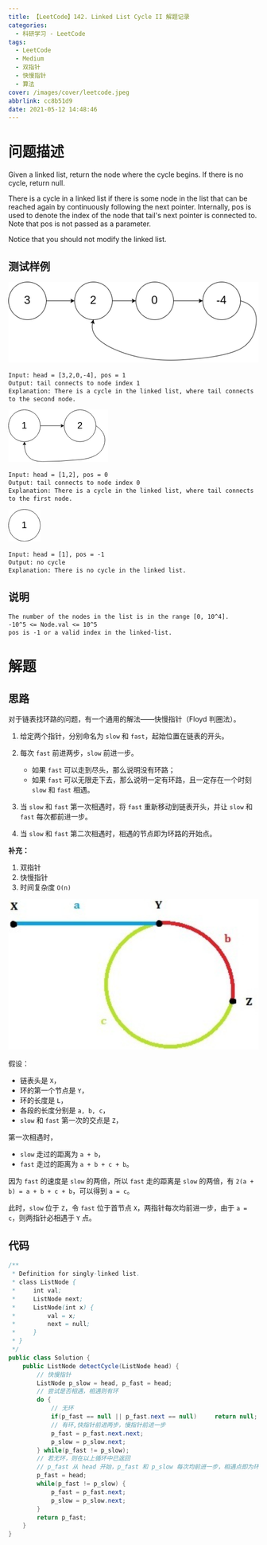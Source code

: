 ```yaml
---
title: 【LeetCode】142. Linked List Cycle II 解题记录
categories:
  - 科研学习 - LeetCode
tags:
  - LeetCode
  - Medium
  - 双指针
  - 快慢指针
  - 算法
cover: /images/cover/leetcode.jpeg
abbrlink: cc8b51d9
date: 2021-05-12 14:48:46
---
```



# 问题描述

Given a linked list, return the node where the cycle begins. If there is no cycle, return null.

There is a cycle in a linked list if there is some node in the list that can be reached again by continuously following the next pointer. Internally, pos is used to denote the index of the node that tail's next pointer is connected to. Note that pos is not passed as a parameter.

Notice that you should not modify the linked list.

## 测试样例

![](/images/【LeetCode】142-Linked-List-Cycle-II-解题记录/2021-05-12-14-36-50.png)

```
Input: head = [3,2,0,-4], pos = 1
Output: tail connects to node index 1
Explanation: There is a cycle in the linked list, where tail connects to the second node.
```

![](/images/【LeetCode】142-Linked-List-Cycle-II-解题记录/2021-05-12-14-37-57.png)

```
Input: head = [1,2], pos = 0
Output: tail connects to node index 0
Explanation: There is a cycle in the linked list, where tail connects to the first node.
```

![](/images/【LeetCode】142-Linked-List-Cycle-II-解题记录/2021-05-12-14-38-21.png)

```
Input: head = [1], pos = -1
Output: no cycle
Explanation: There is no cycle in the linked list.
```

## 说明

```
The number of the nodes in the list is in the range [0, 10^4].
-10^5 <= Node.val <= 10^5
pos is -1 or a valid index in the linked-list.
```

# 解题

## 思路

对于链表找环路的问题，有一个通用的解法——快慢指针（Floyd 判圈法）。

1. 给定两个指针，分别命名为 `slow` 和 `fast`，起始位置在链表的开头。
1.  每次 `fast` 前进两步，`slow` 前进一步。
    - 如果 `fast` 可以走到尽头，那么说明没有环路；
    - 如果 `fast` 可以无限走下去，那么说明一定有环路，且一定存在一个时刻 `slow` 和 `fast` 相遇。
    
1. 当 `slow` 和 `fast` 第一次相遇时，将 `fast` 重新移动到链表开头，并让 `slow` 和 `fast` 每次都前进一步。
1. 当 `slow` 和 `fast` 第二次相遇时，相遇的节点即为环路的开始点。

**补充：**

1. 双指针
1. 快慢指针
1. 时间复杂度 `O(n)`


![](/images/【LeetCode】142-Linked-List-Cycle-II-解题记录/2021-05-12-14-42-21.png)

假设：
- 链表头是 `X`，
- 环的第一个节点是 `Y`，
- 环的长度是 `L`，
- 各段的长度分别是 `a, b, c`，
- `slow` 和 `fast` 第一次的交点是 `Z`，

第一次相遇时，
  - `slow` 走过的距离为 `a + b`，
  - `fast` 走过的距离为 `a + b + c + b`。

因为 `fast` 的速度是 `slow` 的两倍，所以 `fast` 走的距离是 `slow` 的两倍，有 `2(a + b) = a + b + c + b`，可以得到 `a = c`。

此时，`slow` 位于 `Z`，令 `fast` 位于首节点 `X`，两指针每次均前进一步，由于 `a = c`，则两指针必相遇于 `Y` 点。

## 代码

```java
/**
 * Definition for singly-linked list.
 * class ListNode {
 *     int val;
 *     ListNode next;
 *     ListNode(int x) {
 *         val = x;
 *         next = null;
 *     }
 * }
 */
public class Solution {
    public ListNode detectCycle(ListNode head) {
        // 快慢指针
        ListNode p_slow = head, p_fast = head;
        // 尝试是否相遇，相遇则有环
        do {
            // 无环
            if(p_fast == null || p_fast.next == null)     return null;
            // 有环,快指针前进两步，慢指针前进一步
            p_fast = p_fast.next.next;
            p_slow = p_slow.next;
        } while(p_fast != p_slow);
        // 若无环，则在以上循环中已返回
        // p_fast 从 head 开始，p_fast 和 p_slow 每次均前进一步，相遇点即为环交点
        p_fast = head;
        while(p_fast != p_slow) {
            p_fast = p_fast.next;
            p_slow = p_slow.next;
        }
        return p_fast;
    }
}
```
